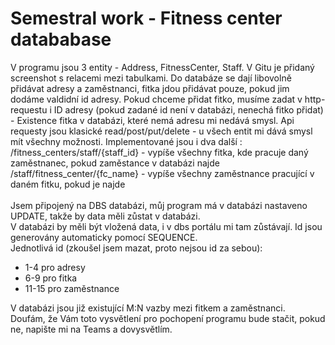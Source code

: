 # Semestral work - Fitness center datababase

V programu jsou 3 entity - Address, FitnessCenter, Staff. V Gitu je přidaný screenshot s relacemi mezi tabulkami. Do databáze se dají libovolně přidávat adresy a zaměstnanci, fitka jdou přidávat pouze, pokud jim dodáme valdidní id adresy. Pokud chceme přidat fitko, musíme zadat v http-requestu i ID adresy (pokud zadané id není v databázi, nenechá fitko přidat) - Existence fitka v databázi, které nemá adresu mi nedává smysl. Api requesty jsou klasické read/post/put/delete - u všech entit mi dává smysl mít všechny možnosti. Implementované jsou i dva další : \
/fitness_centers/staff/{staff_id} - vypíše všechny fitka, kde pracuje daný zaměstnanec, pokud zaměstance v databázi najde\
/staff/fitness_center/{fc_name} - vypíše všechny zaměstnance pracující v daném fitku, pokud je najde\
\
Jsem připojený na DBS databázi, můj program má v databázi nastaveno UPDATE, takže by data měli zůstat v databázi.\
V databázi by měli být vložená data, i v dbs portálu mi tam zůstávají. Id jsou generovány automaticky pomocí SEQUENCE. \
Jednotlivá id (zkoušel jsem mazat, proto nejsou id za sebou):
*  1-4 pro adresy
*  6-9 pro fitka
*  11-15 pro zaměstnance

V databázi jsou již existující M:N vazby mezi fitkem a zaměstnanci.\
Doufám, že Vám toto vysvětlení pro pochopení programu bude stačit, pokud ne, napište mi na Teams a dovysvětlím.